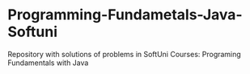 # Programming-Fundametals-Java-Softuni
Repository with solutions of problems in SoftUni Courses: Programing Fundamentals with Java
